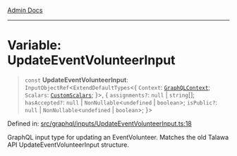 [Admin Docs](/)

***

# Variable: UpdateEventVolunteerInput

> `const` **UpdateEventVolunteerInput**: `InputObjectRef`\<`ExtendDefaultTypes`\<\{ `Context`: [`GraphQLContext`](../../../context/type-aliases/GraphQLContext.md); `Scalars`: [`CustomScalars`](../../../scalars/type-aliases/CustomScalars.md); \}\>, \{ `assignments?`: `null` \| `string`[]; `hasAccepted?`: `null` \| `NonNullable`\<`undefined` \| `boolean`\>; `isPublic?`: `null` \| `NonNullable`\<`undefined` \| `boolean`\>; \}\>

Defined in: [src/graphql/inputs/UpdateEventVolunteerInput.ts:18](https://github.com/Sourya07/talawa-api/blob/aac5f782223414da32542752c1be099f0b872196/src/graphql/inputs/UpdateEventVolunteerInput.ts#L18)

GraphQL input type for updating an EventVolunteer.
Matches the old Talawa API UpdateEventVolunteerInput structure.
